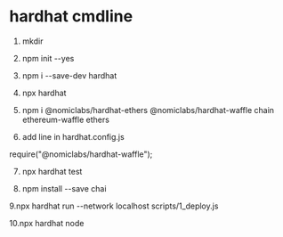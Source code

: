 # hardhat cmdline 
1. mkdir 
2. npm init --yes
3. npm i --save-dev hardhat
4. npx hardhat
5. npm i @nomiclabs/hardhat-ethers @nomiclabs/hardhat-waffle chain ethereum-waffle ethers

6. add line in hardhat.config.js

require("@nomiclabs/hardhat-waffle");

7. npx hardhat test

8. npm install --save chai

9.npx hardhat run --network localhost scripts/1_deploy.js

10.npx hardhat node